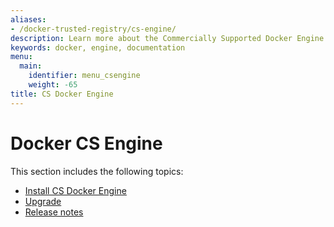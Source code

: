 ```yaml
---
aliases:
- /docker-trusted-registry/cs-engine/
description: Learn more about the Commercially Supported Docker Engine.
keywords: docker, engine, documentation
menu:
  main:
    identifier: menu_csengine
    weight: -65
title: CS Docker Engine
---
```


# Docker CS Engine

This section includes the following topics:

* [Install CS Docker Engine](install.md)
* [Upgrade](upgrade.md)
* [Release notes](release-notes/release-notes.md)